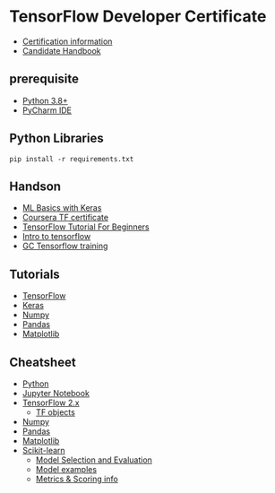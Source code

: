 # TensorFlow Developer Certificate
- [Certification information](https://www.tensorflow.org/certificate)
- [Candidate Handbook](https://www.tensorflow.org/extras/cert/TF_Certificate_Candidate_Handbook.pdf)

## prerequisite
- [Python 3.8+](https://www.python.org/downloads/)
- [PyCharm IDE](https://www.jetbrains.com/pycharm/)

## Python Libraries
``````
pip install -r requirements.txt
``````

## Handson 
- [ML Basics with Keras](https://www.tensorflow.org/tutorials/keras/classification)
- [Coursera TF certificate](https://www.coursera.org/professional-certificates/tensorflow-in-practice)
- [TensorFlow Tutorial For Beginners](https://youtu.be/DFKHh7_zzJc)
- [Intro to tensorflow](https://www.datacamp.com/courses/introduction-to-tensorflow-in-python)
- [GC Tensorflow training](https://cloud.google.com/ai-platform/training/docs/tensorflow-2)

## Tutorials
- [TensorFlow](https://www.tensorflow.org/tutorials/quickstart/beginner)
- [Keras](https://www.tensorflow.org/tutorials/keras/)
- [Numpy](https://numpy.org/learn/)
- [Pandas](https://pandas.pydata.org/getting_started.html)
- [Matplotlib](https://matplotlib.org/stable/gallery/index.html)

## Cheatsheet
- [Python](https://intellipaat.com/mediaFiles/2019/02/Python-Data-structures-cheat-sheet.pdf)
- [Jupyter Notebook](https://www.edureka.co/blog/wp-content/uploads/2018/10/Jupyter_Notebook_CheatSheet_Edureka.pdf)
- [TensorFlow 2.x](https://storage.googleapis.com/kaggle-forum-message-attachments/889691/15952/19-04-11-Cheat-Sheet-TensorFlow-2-0.pdf) 
  - [TF objects](https://www.tensorflow.org/api_docs/python/tf/all_symbols)
- [Numpy](https://s3.amazonaws.com/assets.datacamp.com/blog_assets/Numpy_Python_Cheat_Sheet.pdf)
- [Pandas](https://s3.amazonaws.com/assets.datacamp.com/blog_assets/Python_Pandas_Cheat_Sheet_2.pdf)
- [Matplotlib](https://s3.amazonaws.com/assets.datacamp.com/blog_assets/Python_Matplotlib_Cheat_Sheet.pdf)
- [Scikit-learn](https://s3.amazonaws.com/assets.datacamp.com/blog_assets/Scikit_Learn_Cheat_Sheet_Python.pdf)
    - [Model Selection and Evaluation](https://scikit-learn.org/stable/model_selection.html)
    - [Model examples](https://scikit-learn.org/stable/auto_examples/index.html)
    - [Metrics & Scoring info](https://scikit-learn.org/stable/modules/model_evaluation.html)
